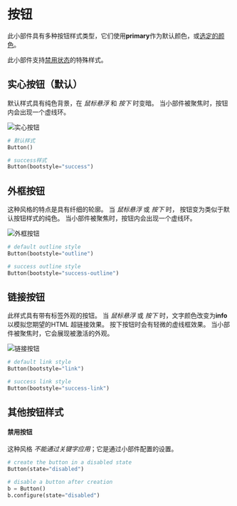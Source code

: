 # 按钮

此小部件具有多种按钮样式类型，它们使用**primary**作为默认颜色，或[选定的颜色](index.md#colors)。

此小部件支持[禁用状态](#other-button-styles)的特殊样式。

## 实心按钮（默认）

默认样式具有纯色背景，在 _鼠标悬浮_ 和 _按下_ 时变暗。 当小部件被聚焦时，按钮内会出现一个虚线环。

![实心按钮](../assets/widget-styles/solid-buttons.gif)

```python
# 默认样式
Button()

# success样式
Button(bootstyle="success")
```

## 外框按钮

这种风格的特点是具有纤细的轮廓。 当 _鼠标悬浮_ 或 _按下_ 时， 按钮变为类似于默认按钮样式的纯色。 当小部件被聚焦时，按钮内会出现一个虚线环。

![外框按钮](../assets/widget-styles/outline-buttons.gif)

```python
# default outline style
Button(bootstyle="outline")

# success outline style
Button(bootstyle="success-outline")
```

## 链接按钮

此样式具有带有标签外观的按钮。 当 _鼠标悬浮_ 或 _按下_ 时，文字颜色改变为**info**以模拟您期望的HTML 超链接效果。 按下按钮时会有轻微的虚线框效果。 当小部件被聚焦时，它会展现被激活的外观。

![链接按钮](../assets/widget-styles/link-buttons.gif)

```python
# default link style
Button(bootstyle="link")

# success link style
Button(bootstyle="success-link")
```

## 其他按钮样式

#### 禁用按钮
这种风格 _不能通过关键字应用_；它是通过小部件配置的设置。

```python
# create the button in a disabled state
Button(state="disabled")

# disable a button after creation
b = Button()
b.configure(state="disabled")
```